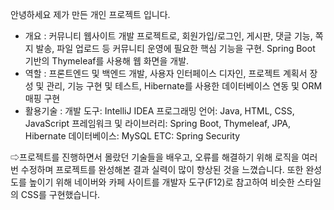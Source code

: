 안녕하세요 제가 만든 개인 프로젝트 입니다.

- 개요 : 커뮤니티 웹사이트 개발 프로젝트로, 회원가입/로그인, 게시판, 댓글 기능, 쪽지 발송, 파일 업로드 등 커뮤니티 운영에 필요한 핵심 기능을 구현. Spring Boot 기반의 Thymeleaf를 사용해 웹 화면을 개발.
- 역할 : 프론트엔드 및 백엔드 개발, 사용자 인터페이스 디자인, 프로젝트 계획서 장성 및 관리, 기능 구현 및 테스트, Hibernate를 사용한 데이터베이스 연동 및 ORM 매핑 구현
- 활용기술 : 
   개발 도구: IntelliJ IDEA
   프로그래밍 언어: Java, HTML, CSS, JavaScript
   프레임워크 및 라이브러리: Spring Boot, Thymeleaf, JPA, Hibernate
   데이터베이스: MySQL
   ETC: Spring Security




⇨프로젝트를 진행하면서 몰랐던 기술들을 배우고, 오류를 해결하기 위해 로직을 여러 번 수정하며 프로젝트를 완성해본 결과 실력이 많이 향상된 것을 느꼈습니다. 또한 완성도를 높이기 위해 네이버와 카페 사이트를 개발자 도구(F12)로 참고하여 비슷한 스타일의 CSS를 구현했습니다.
